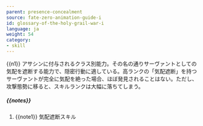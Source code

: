 ```yaml
---
parent: presence-concealment
source: fate-zero-animation-guide-i
id: glossary-of-the-holy-grail-war-i
language: ja
weight: 54
category:
- skill
---
```


{{n1}}
アサシンに付与されるクラス別能力。その名の通りサーヴァントとしての気配を遮断する能力で、隠密行動に適している。高ランクの「気配遮断」を持つサーヴァントが完全に気配を絶った場合、ほぼ発見されることはない。ただし、攻撃態勢に移ると、スキルランクは大幅に落ちてしまう。

##### {{notes}}

1. {{note1}} 気配遮断スキル
